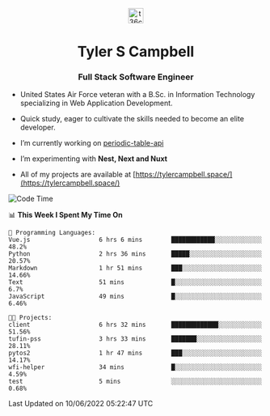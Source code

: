 <p align="center">
<a href="https://www.linkedin.com/in/t36campbell" target="blank"><img align="center" src="https://ik.imagekit.io/t36campbell/Portfolio/linkedin.png.original_m8bbGgPh6.png" alt="t36campbell" height="30" width="30" /></a>
</p>
<h1 align="center">Tyler S Campbell</h1>
<h3 align="center">Full Stack Software Engineer</h3>

* United States Air Force veteran with a B.Sc. in Information Technology specializing in Web Application Development. 

* Quick study, eager to cultivate the skills needed to become an elite developer.

* I’m currently working on [periodic-table-api](https://github.com/t36campbell/periodic-table-api)

* I’m experimenting with **Nest, Next and Nuxt**

* All of my projects are available at [https://tylercampbell.space/](https://tylercampbell.space/)

<!--START_SECTION:waka-->
![Code Time](http://img.shields.io/badge/Code%20Time-1%2C654%20hrs%209%20mins-blue)

📊 **This Week I Spent My Time On** 

```text
💬 Programming Languages: 
Vue.js                   6 hrs 6 mins        ████████████░░░░░░░░░░░░░   48.2% 
Python                   2 hrs 36 mins       █████░░░░░░░░░░░░░░░░░░░░   20.57% 
Markdown                 1 hr 51 mins        ███░░░░░░░░░░░░░░░░░░░░░░   14.66% 
Text                     51 mins             █░░░░░░░░░░░░░░░░░░░░░░░░   6.7% 
JavaScript               49 mins             █░░░░░░░░░░░░░░░░░░░░░░░░   6.46%

🐱‍💻 Projects: 
client                   6 hrs 32 mins       █████████████░░░░░░░░░░░░   51.56% 
tufin-pss                3 hrs 33 mins       ███████░░░░░░░░░░░░░░░░░░   28.11% 
pytos2                   1 hr 47 mins        ███░░░░░░░░░░░░░░░░░░░░░░   14.17% 
wfi-helper               34 mins             █░░░░░░░░░░░░░░░░░░░░░░░░   4.59% 
test                     5 mins              ░░░░░░░░░░░░░░░░░░░░░░░░░   0.68%

```


 Last Updated on 10/06/2022 05:22:47 UTC
<!--END_SECTION:waka-->
